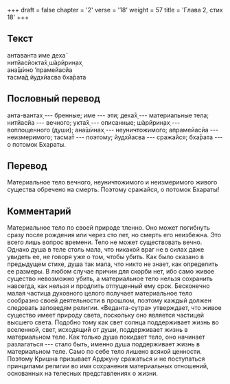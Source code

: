 +++
draft = false
chapter = '2'
verse = '18'
weight = 57
title = 'Глава 2, стих 18'
+++
## Текст

антаванта име деха̄  
нитйасйокта̄х̣ ш́арӣрин̣ах̣  
ана̄ш́ино ’прамейасйа  
тасма̄д йудхйасва бха̄рата

## Пословный перевод

анта-вантах̣ --- бренные; име --- эти; деха̄х̣ --- материальные тела;
нитйасйа --- вечного; укта̄х̣ --- описанные; ш́арӣрин̣ах̣ --- воплощенного
(души); ана̄ш́инах̣ --- неуничтожимого; апрамейасйа --- неизмеримого;
тасма̄т --- поэтому; йудхйасва --- сражайся; бха̄рата --- о потомок
Бхараты.

## Перевод

Материальное тело вечного, неуничтожимого и неизмеримого живого существа
обречено на смерть. Поэтому сражайся, о потомок Бхараты!

## Комментарий

Материальное тело по своей природе тленно. Оно может погибнуть сразу
после рождения или через сто лет, но смерть его неизбежна. Это всего
лишь вопрос времени. Тело не может существовать вечно. Однако душа в
теле столь мала, что никакой враг не в силах даже увидеть ее, не говоря
уже о том, чтобы убить. Как было сказано в предыдущем стихе, душа так
мала, что никто не знает, как определить ее размеры. В любом случае
причин для скорби нет, ибо само живое существо невозможно убить, а
материальное тело нельзя сохранить навсегда, как нельзя и продлить
отпущенный ему срок. Бесконечно малая частица духовного целого получает
материальное тело сообразно своей деятельности в прошлом, поэтому каждый
должен следовать заповедям религии. «Веданта-сутра» утверждает, что
живое существо имеет природу света, поскольку оно является частицей
высшего света. Подобно тому как свет солнца поддерживает жизнь во
вселенной, свет, исходящий от души, поддерживает жизнь в материальном
теле. Как только душа покидает тело, оно начинает разлагаться --- стало
быть, именно душа поддерживает жизнь в материальном теле. Само по себе
тело лишено всякой ценности. Поэтому Кришна призывает Арджуну сражаться
и не поступаться принципами религии во имя сохранения материальных
отношений, основанных на телесных представлениях о жизни.
